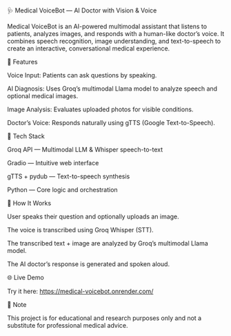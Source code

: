 🩺 Medical VoiceBot — AI Doctor with Vision & Voice

Medical VoiceBot is an AI-powered multimodal assistant that listens to patients, analyzes images, and responds with a human-like doctor’s voice. It combines speech recognition, image understanding, and text-to-speech to create an interactive, conversational medical experience.

🚀 Features

   Voice Input: Patients can ask questions by speaking.

   AI Diagnosis: Uses Groq’s multimodal Llama model to analyze speech and optional medical images.

   Image Analysis: Evaluates uploaded photos for visible conditions.

   Doctor’s Voice: Responds naturally using gTTS (Google Text-to-Speech).

🧩 Tech Stack

   Groq API — Multimodal LLM & Whisper speech-to-text
  
   Gradio — Intuitive web interface
    
   gTTS + pydub — Text-to-speech synthesis
    
   Python — Core logic and orchestration

🧠 How It Works

   User speaks their question and optionally uploads an image.
  
   The voice is transcribed using Groq Whisper (STT).
  
   The transcribed text + image are analyzed by Groq’s multimodal Llama model.
  
   The AI doctor’s response is generated and spoken aloud.

🌐 Live Demo

   Try it here: https://medical-voicebot.onrender.com/

📜 Note

   This project is for educational and research purposes only and not a substitute for professional medical advice.
